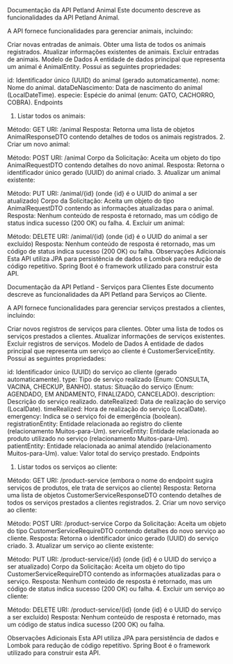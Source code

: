 
Documentação da API Petland Animal
Este documento descreve as funcionalidades da API Petland Animal.

A API fornece funcionalidades para gerenciar animais, incluindo:

Criar novas entradas de animais.
Obter uma lista de todos os animais registrados.
Atualizar informações existentes de animais.
Excluir entradas de animais.
Modelo de Dados
A entidade de dados principal que representa um animal é AnimalEntity. Possui as seguintes propriedades:

id: Identificador único (UUID) do animal (gerado automaticamente).
nome: Nome do animal.
dataDeNascimento: Data de nascimento do animal (LocalDateTime).
especie: Espécie do animal (enum: GATO, CACHORRO, COBRA).
Endpoints
1. Listar todos os animais:

Método: GET
URI: /animal
Resposta: Retorna uma lista de objetos AnimalResponseDTO contendo detalhes de todos os animais registrados.
2. Criar um novo animal:

Método: POST
URI: /animal
Corpo da Solicitação: Aceita um objeto do tipo AnimalRequestDTO contendo detalhes do novo animal.
Resposta: Retorna o identificador único gerado (UUID) do animal criado.
3. Atualizar um animal existente:

Método: PUT
URI: /animal/{id} (onde {id} é o UUID do animal a ser atualizado)
Corpo da Solicitação: Aceita um objeto do tipo AnimalRequestDTO contendo as informações atualizadas para o animal.
Resposta: Nenhum conteúdo de resposta é retornado, mas um código de status indica sucesso (200 OK) ou falha.
4. Excluir um animal:

Método: DELETE
URI: /animal/{id} (onde {id} é o UUID do animal a ser excluído)
Resposta: Nenhum conteúdo de resposta é retornado, mas um código de status indica sucesso (200 OK) ou falha.
Observações Adicionais
Esta API utiliza JPA para persistência de dados e Lombok para redução de código repetitivo.
Spring Boot é o framework utilizado para construir esta API.

Documentação da API Petland - Serviços para Clientes
Este documento descreve as funcionalidades da API Petland para Serviços ao Cliente.

A API fornece funcionalidades para gerenciar serviços prestados a clientes, incluindo:

Criar novos registros de serviços para clientes.
Obter uma lista de todos os serviços prestados a clientes.
Atualizar informações de serviços existentes.
Excluir registros de serviços.
Modelo de Dados
A entidade de dados principal que representa um serviço ao cliente é CustomerServiceEntity. Possui as seguintes propriedades:

id: Identificador único (UUID) do serviço ao cliente (gerado automaticamente).
type: Tipo de serviço realizado (Enum: CONSULTA, VACINA, CHECKUP, BANHO).
status: Situação do serviço (Enum: AGENDADO, EM ANDAMENTO, FINALIZADO, CANCELADO).
description: Descrição do serviço realizado.
dateRealized: Data de realização do serviço (LocalDate).
timeRealized: Hora de realização do serviço (LocalDate).
emergency: Indica se o serviço foi de emergência (boolean).
registrationEntity: Entidade relacionada ao registro do cliente (relacionamento Muitos-para-Um).
serviceEntity: Entidade relacionada ao produto utilizado no serviço (relacionamento Muitos-para-Um).
patientEntity: Entidade relacionada ao animal atendido (relacionamento Muitos-para-Um).
value: Valor total do serviço prestado.
Endpoints
1. Listar todos os serviços ao cliente:

Método: GET
URI: /product-service (embora o nome do endpoint sugira serviços de produtos, ele trata de serviços ao cliente)
Resposta: Retorna uma lista de objetos CustomerServiceResponseDTO contendo detalhes de todos os serviços prestados a clientes registrados.
2. Criar um novo serviço ao cliente:

Método: POST
URI: /product-service
Corpo da Solicitação: Aceita um objeto do tipo CustomerServiceRequireDTO contendo detalhes do novo serviço ao cliente.
Resposta: Retorna o identificador único gerado (UUID) do serviço criado.
3. Atualizar um serviço ao cliente existente:

Método: PUT
URI: /product-service/{id} (onde {id} é o UUID do serviço a ser atualizado)
Corpo da Solicitação: Aceita um objeto do tipo CustomerServiceRequireDTO contendo as informações atualizadas para o serviço.
Resposta: Nenhum conteúdo de resposta é retornado, mas um código de status indica sucesso (200 OK) ou falha.
4. Excluir um serviço ao cliente:

Método: DELETE
URI: /product-service/{id} (onde {id} é o UUID do serviço a ser excluído)
Resposta: Nenhum conteúdo de resposta é retornado, mas um código de status indica sucesso (200 OK) ou falha.

Observações Adicionais
Esta API utiliza JPA para persistência de dados e Lombok para redução de código repetitivo.
Spring Boot é o framework utilizado para construir esta API.

